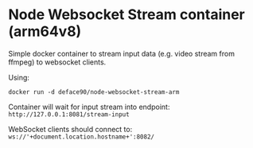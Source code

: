 # Node Websocket Stream container (arm64v8)

Simple docker container to stream input data (e.g. video stream from ffmpeg) to websocket clients.

Using:

``` docker run -d deface90/node-websocket-stream-arm ```

Container will wait for input stream into endpoint:
```http://127.0.0.1:8081/stream-input```

WebSocket clients should connect to:
``` ws://'+document.location.hostname+':8082/```
